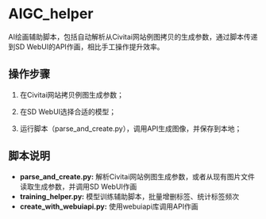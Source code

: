 # AIGC_helper
AI绘画辅助脚本，包括自动解析从Civitai网站例图拷贝的生成参数，通过脚本传递到SD WebUI的API作画，相比手工操作提升效率。

## 操作步骤

1. 在Civitai网站拷贝例图生成参数；

2. 在SD WebUI选择合适的模型；

3. 运行脚本（parse_and_create.py），调用API生成图像，并保存到本地；


## 脚本说明

- **parse_and_create.py:** 解析Civitai网站例图生成参数，或者从现有图片文件读取生成参数，并调用SD WebUI作画
- **training_helper.py:** 模型训练辅助脚本，批量增删标签、统计标签频次
- **create_with_webuiapi.py:** 使用webuiapi库调用API作画
